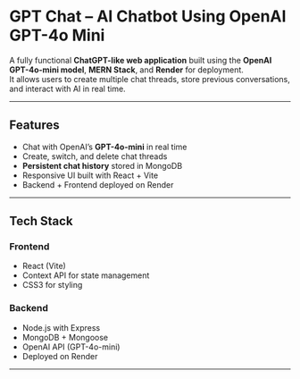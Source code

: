 # GPT Chat – AI Chatbot Using OpenAI GPT-4o Mini

A fully functional **ChatGPT-like web application** built using the **OpenAI GPT-4o-mini model**, **MERN Stack**, and **Render** for deployment.  
It allows users to create multiple chat threads, store previous conversations, and interact with AI in real time.

---

## Features

- Chat with OpenAI’s **GPT-4o-mini** in real time  
- Create, switch, and delete chat threads  
- **Persistent chat history** stored in MongoDB  
- Responsive UI built with React + Vite  
- Backend + Frontend deployed on Render

---

## Tech Stack

### Frontend
- React (Vite)
- Context API for state management
- CSS3 for styling

### Backend
- Node.js with Express
- MongoDB + Mongoose
- OpenAI API (GPT-4o-mini)
- Deployed on Render

---

